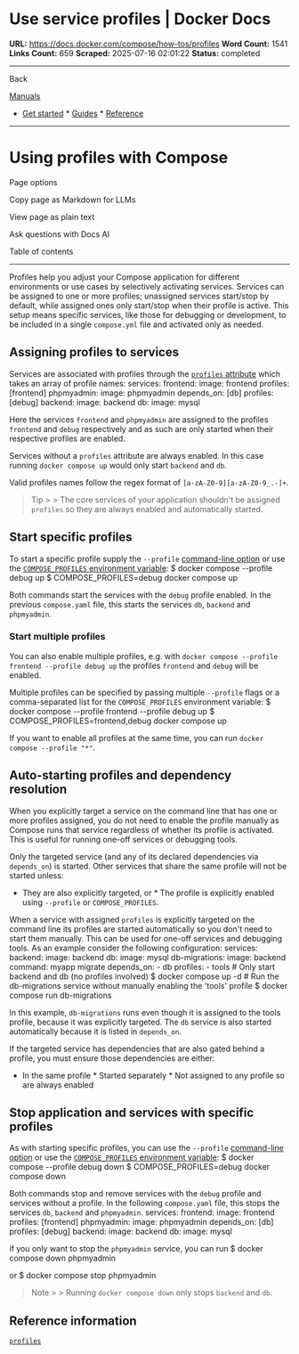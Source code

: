 # Use service profiles | Docker Docs

**URL:** https://docs.docker.com/compose/how-tos/profiles
**Word Count:** 1541
**Links Count:** 659
**Scraped:** 2025-07-16 02:01:22
**Status:** completed

---

Back

[Manuals](https://docs.docker.com/manuals/)

  * [Get started](https://docs.docker.com/get-started/)   * [Guides](https://docs.docker.com/guides/)   * [Reference](https://docs.docker.com/reference/)

* * *

# Using profiles with Compose

Page options

Copy page as Markdown for LLMs

View page as plain text

Ask questions with Docs AI

Table of contents

* * *

Profiles help you adjust your Compose application for different environments or use cases by selectively activating services. Services can be assigned to one or more profiles; unassigned services start/stop by default, while assigned ones only start/stop when their profile is active. This setup means specific services, like those for debugging or development, to be included in a single `compose.yml` file and activated only as needed.

## Assigning profiles to services

Services are associated with profiles through the [`profiles` attribute](https://docs.docker.com/reference/compose-file/services/#profiles) which takes an array of profile names:               services:       frontend:         image: frontend         profiles: [frontend]            phpmyadmin:         image: phpmyadmin         depends_on: [db]         profiles: [debug]            backend:         image: backend            db:         image: mysql

Here the services `frontend` and `phpmyadmin` are assigned to the profiles `frontend` and `debug` respectively and as such are only started when their respective profiles are enabled.

Services without a `profiles` attribute are always enabled. In this case running `docker compose up` would only start `backend` and `db`.

Valid profiles names follow the regex format of `[a-zA-Z0-9][a-zA-Z0-9_.-]+`.

> Tip >  > The core services of your application shouldn't be assigned `profiles` so they are always enabled and automatically started.

## Start specific profiles

To start a specific profile supply the `--profile` [command-line option](https://docs.docker.com/reference/cli/docker/compose/) or use the [`COMPOSE_PROFILES` environment variable](https://docs.docker.com/compose/how-tos/environment-variables/envvars/#compose_profiles):               $ docker compose --profile debug up                    $ COMPOSE_PROFILES=debug docker compose up     

Both commands start the services with the `debug` profile enabled. In the previous `compose.yaml` file, this starts the services `db`, `backend` and `phpmyadmin`.

### Start multiple profiles

You can also enable multiple profiles, e.g. with `docker compose --profile frontend --profile debug up` the profiles `frontend` and `debug` will be enabled.

Multiple profiles can be specified by passing multiple `--profile` flags or a comma-separated list for the `COMPOSE_PROFILES` environment variable:               $ docker compose --profile frontend --profile debug up                    $ COMPOSE_PROFILES=frontend,debug docker compose up     

If you want to enable all profiles at the same time, you can run `docker compose --profile "*"`.

## Auto-starting profiles and dependency resolution

When you explicitly target a service on the command line that has one or more profiles assigned, you do not need to enable the profile manually as Compose runs that service regardless of whether its profile is activated. This is useful for running one-off services or debugging tools.

Only the targeted service \(and any of its declared dependencies via `depends_on`\) is started. Other services that share the same profile will not be started unless:

  * They are also explicitly targeted, or   * The profile is explicitly enabled using `--profile` or `COMPOSE_PROFILES`.

When a service with assigned `profiles` is explicitly targeted on the command line its profiles are started automatically so you don't need to start them manually. This can be used for one-off services and debugging tools. As an example consider the following configuration:               services:       backend:         image: backend            db:         image: mysql            db-migrations:         image: backend         command: myapp migrate         depends_on:           - db         profiles:           - tools               # Only start backend and db (no profiles involved)     $ docker compose up -d          # Run the db-migrations service without manually enabling the 'tools' profile     $ docker compose run db-migrations

In this example, `db-migrations` runs even though it is assigned to the tools profile, because it was explicitly targeted. The `db` service is also started automatically because it is listed in `depends_on`.

If the targeted service has dependencies that are also gated behind a profile, you must ensure those dependencies are either:

  * In the same profile   * Started separately   * Not assigned to any profile so are always enabled

## Stop application and services with specific profiles

As with starting specific profiles, you can use the `--profile` [command-line option](https://docs.docker.com/reference/cli/docker/compose/#use--p-to-specify-a-project-name) or use the [`COMPOSE_PROFILES` environment variable](https://docs.docker.com/compose/how-tos/environment-variables/envvars/#compose_profiles):               $ docker compose --profile debug down                    $ COMPOSE_PROFILES=debug docker compose down     

Both commands stop and remove services with the `debug` profile and services without a profile. In the following `compose.yaml` file, this stops the services `db`, `backend` and `phpmyadmin`.               services:       frontend:         image: frontend         profiles: [frontend]            phpmyadmin:         image: phpmyadmin         depends_on: [db]         profiles: [debug]            backend:         image: backend            db:         image: mysql

if you only want to stop the `phpmyadmin` service, you can run               $ docker compose down phpmyadmin     

or               $ docker compose stop phpmyadmin     

> Note >  > Running `docker compose down` only stops `backend` and `db`.

## Reference information

[`profiles`](https://docs.docker.com/reference/compose-file/services/#profiles)
